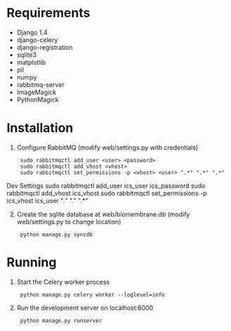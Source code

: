 Requirements
============

* Django 1.4
* django-celery
* django-registration
* sqlite3
* matplotlib
* pil
* numpy
* rabbitmq-server 
* ImageMagick
* PythonMagick

Installation
============

1. Configure RabbitMQ (modify web/settings.py with credentials)

        sudo rabbitmqctl add_user <user> <password>
        sudo rabbitmqctl add_vhost <vhost>
        sudo rabbitmqctl set_permissions -p <vhost> <user> ".*" ".*" ".*"
        
Dev Settings
        sudo rabbitmqctl add_user ics_user ics_password
        sudo rabbitmqctl add_vhost ics_vhost
        sudo rabbitmqctl set_permissions -p ics_vhost ics_user ".*" ".*" ".*"


2. Create the sqlite database at web/biomembrane.db (modify web/settings.py to change location)

        python manage.py syncdb

Running
=======

1. Start the Celery worker process

        python manage.py celery worker --loglevel=info

2. Run the development server on localhost:8000

        python manage.py runserver
